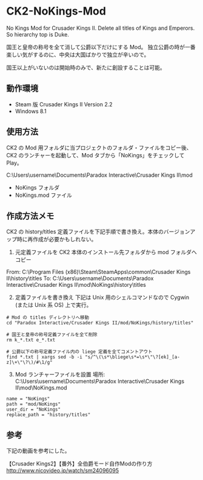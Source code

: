 CK2-NoKings-Mod
===============

No Kings Mod for Crusader Kings II.
Delete all titles of Kings and Emperors. So hierarchy top is Duke.

国王と皇帝の称号を全て消して公爵以下だけにする Mod。
独立公爵の時が一番楽しい気がするのに、中央は大国ばかりで独立が辛いので。

国王以上がいないのは開始時のみで、新たに創設することは可能。


動作環境
----------------------------------------

* Steam 版 Crusader Kings II Version 2.2
* Windows 8.1


使用方法
----------------------------------------

CK2 の Mod 用フォルダに当プロジェクトのフォルダ・ファイルをコピー後、
CK2 のランチャーを起動して、Mod タブから「NoKings」をチェックして Play。

C:\Users\username\Documents\Paradox Interactive\Crusader Kings II\mod

* NoKings フォルダ
* NoKings.mod ファイル


作成方法メモ
----------------------------------------

CK2 の history/titles 定義ファイルを下記手順で書き換え。本体のバージョンアップ時に再作成が必要かもしれない。

1. 元定義ファイルを CK2 本体のインストール先フォルダから mod フォルダへコピー

From: C:\Program Files (x86)\Steam\SteamApps\common\Crusader Kings II\history\titles
To: C:\Users\username\Documents\Paradox Interactive\Crusader Kings II\mod\NoKings\history\titles

2. 定義ファイルを書き換え
下記は Unix 用のシェルコマンドなので Cygwin (または Unix 系 OS) 上で実行。

```shell-session:
# Mod の titles ディレクトリへ移動
cd "Paradox Interactive/Crusader Kings II/mod/NoKings/history/titles"

# 国王と皇帝の称号定義ファイルを全て削除
rm k_*.txt e_*.txt

# 公爵以下の称号定義ファイル内の liege 定義を全てコメントアウト
find *.txt | xargs sed -b -i "s/^\(\s*\bliege\s*=\s*\"\?[ek]_[a-z]\+\"\?\)/#\1/g"
```

3. Mod ランチャーファイルを設置
場所: C:\Users\username\Documents\Paradox Interactive\Crusader Kings II\mod\NoKings.mod

```text:
name = "NoKings"
path = "mod/NoKings"
user_dir = "NoKings"
replace_path = "history/titles"
```


参考
----------------------------------------
下記の動画を参考にした。

【Crusader Kings2】【番外】全伯爵モード自作Modの作り方  
http://www.nicovideo.jp/watch/sm24096095
